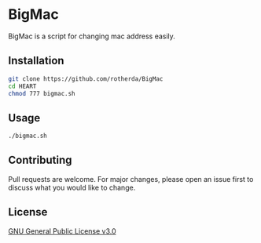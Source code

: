# BigMac

BigMac is a script for changing mac address easily.

## Installation

```bash
git clone https://github.com/rotherda/BigMac
cd HEART
chmod 777 bigmac.sh
```

## Usage

```bash
./bigmac.sh
```

## Contributing
Pull requests are welcome. For major changes, please open an issue first to discuss what you would like to change.


## License
[GNU General Public License v3.0](https://choosealicense.com/licenses/gpl-3.0/)
